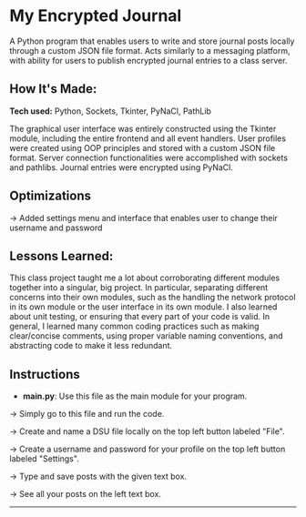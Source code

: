 # My Encrypted Journal

A Python program that enables users to write and store journal posts locally through a custom JSON file format.
Acts similarly to a messaging platform, with ability for users to publish encrypted journal entries to a class server.

## How It's Made:

**Tech used:** Python, Sockets, Tkinter, PyNaCl, PathLib

The graphical user interface was entirely constructed using the Tkinter module, including the entire frontend and all event handlers.
User profiles were created using OOP principles and stored with a custom JSON file format.
Server connection functionalities were accomplished with sockets and pathlibs. Journal entries were encrypted using PyNaCl.

## Optimizations

-> Added settings menu and interface that enables user to change their username and password

## Lessons Learned:

This class project taught me a lot about corroborating different modules together into a singular, big project. In particular,
separating different concerns into their own modules, such as the handling the network protocol in its own module or
the user interface in its own module. I also learned about unit testing, or ensuring that every part of your code is valid.
In general, I learned many common coding practices such as making clear/concise comments, using proper
variable naming conventions, and abstracting code to make it less redundant.

## Instructions

- **main.py**: Use this file as the main module for your program.

-> Simply go to this file and run the code.

-> Create and name a DSU file locally on the top left button labeled "File".

-> Create a username and password for your profile on the top left button labeled "Settings".

-> Type and save posts with the given text box.

-> See all your posts on the left text box.

---
